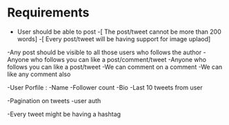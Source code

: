 # Requirements

- User should be able to post
    -[  The post/tweet cannot be more than 200 words]
    -[ Every post/tweet will be having support for image uplaod]

-Any post should be visible to all those users who follows the author
-Anyone who follows you can like a post/comment/tweet
-Anyone who follows you can like a post/tweet
-We can comment on a comment
-We can like any comment also


-User Porfile :
    -Name
    -Follower count
    -Bio
    -Last 10 tweets from user

-Pagination on tweets
-user auth

-Every tweet might be having a hashtag
